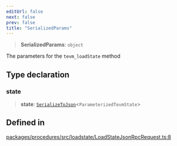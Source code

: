 ```yaml
---
editUrl: false
next: false
prev: false
title: "SerializedParams"
---
```


> **SerializedParams**: `object`

The parameters for the `tevm_loadState` method

## Type declaration

### state

> **state**: [`SerializeToJson`](/reference/tevm/procedures/type-aliases/serializetojson/)\<`ParameterizedTevmState`\>

## Defined in

[packages/procedures/src/loadstate/LoadStateJsonRpcRequest.ts:8](https://github.com/qbzzt/tevm-monorepo/blob/main/packages/procedures/src/loadstate/LoadStateJsonRpcRequest.ts#L8)
